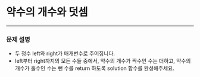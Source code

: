 # 약수의 개수와 덧셈
***

### 문제 설명

- 두 정수 left와 right가 매개변수로 주어집니다. 
- left부터 right까지의 모든 수들 중에서, 약수의 개수가 짝수인 수는 더하고, 약수의 개수가 홀수인 수는 뺀 수를 return 하도록 solution 함수를 완성해주세요.